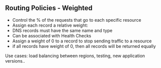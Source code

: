 ## Routing Policies - Weighted 
- Control the % of the requests that go to each specific resource
- Assign each record a relative weight:
- DNS records must have the same name and type
- Can be associated with Health Checks
- Assign a weight of 0 to a record to stop sending traffic to a resource
- if all records have weight of 0, then all records will be returned equally

Use cases: load balancing between regions, testing, new application versions..